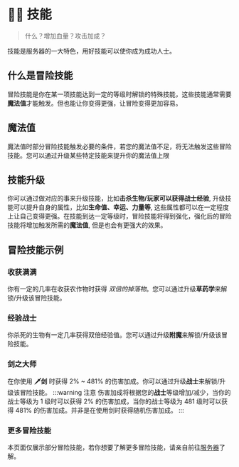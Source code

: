 # 🤽‍♂️ 技能

> 什么？增加血量？攻击加成？

技能是服务器的一大特色，用好技能可以使你成为成功人士。

## 什么是冒险技能
冒险技能是你在某一项技能达到一定的等级时解锁的特殊技能，这些技能通常需要**魔法值**才能触发。但也能让你变得更强，让冒险变得更加容易。

## 魔法值
魔法值时部分冒险技能触发必要的条件，若您的魔法值不足，将无法触发这些冒险技能。您可以通过升级某些特定技能来提升你的魔法值上限

## 技能升级
你可以通过做对应的事来升级技能，比如**击杀生物/玩家可以获得战士经验**,  升级技能可以提升自身的属性，比如**生命值、幸运、力量等**, 这些属性都可以在一定程度上让自己变得更强。在技能到达一定等级时，冒险技能将得到强化，强化后的冒险技能将增加触发所需的**魔法值**, 但是也会有更强大的效果。

## 冒险技能示例

### 收获满满
你有一定的几率在收获农作物时获得 _双倍的掉落物_。您可以通过升级**草药学**来解锁/升级该冒险技能。

### 经验战士
你杀死的生物有一定几率获得双倍经验值。您可以通过升级**附魔**来解锁/升级该冒险技能。

### 剑之大师
在你使用 **🗡剑** 时获得 2% ~ 481% 的伤害加成。你可以通过升级**战士**来解锁/升级该冒险技能。
:::warning 注意
伤害加成将根据您的**战士**等级增加/减少，当你的战士等级为 1 级时可以获得 2% 的伤害加成，当你的战士等级为 481 级时可以获得 481% 的伤害加成。并非是在使用剑时获得随机伤害加成。
:::

### 更多冒险技能
本页面仅展示部分冒险技能，若你想要了解更多冒险技能，请亲自前往[服务器](/入门/how2join)了解。